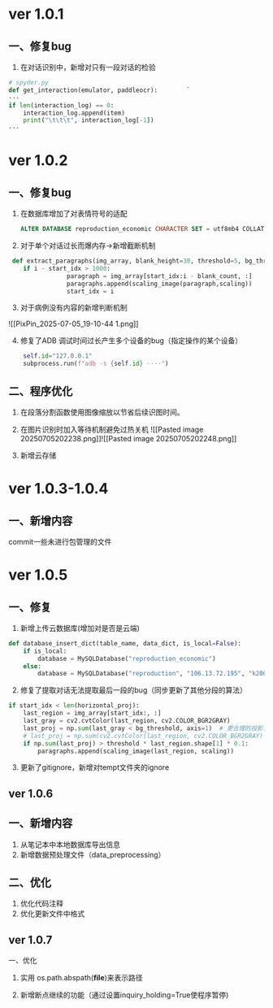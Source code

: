 # ver 1.0.1

## 一、修复bug

1.  在对话识别中，新增对只有一段对话的检验

```python
# spyder.py
def get_interaction(emulator, paddleocr):        `
···
if len(interaction_log) == 0:
	interaction_log.append(item)
	print("\t\t\t", interaction_log[-1])
···
```
# ver 1.0.2
## 一、修复bug

1. 在数据库增加了对表情符号的适配

   ```sql
   ALTER DATABASE reproduction_economic CHARACTER SET = utf8mb4 COLLATE = utf8mb4_unicode_ci;
   ```


2. 对于单个对话过长而爆内存->新增截断机制

```python
 def extract_paragraphs(img_array, blank_height=30, threshold=5, bg_threshold=253, scaling=1):
    if i - start_idx > 1000:
                paragraph = img_array[start_idx:i - blank_count, :]
                paragraphs.append(scaling_image(paragraph,scaling))
                start_idx = i
```
3. 对于病例没有内容的新增判断机制

![[PixPin_2025-07-05_19-10-44 1.png]]

4. 修复了ADB 调试时间过长产生多个设备的bug（指定操作的某个设备）
```python
	self.id="127.0.0.1"
	subprocess.run(f"adb -s {self.id} ····")
```

## 二、程序优化

1. 在段落分割函数使用图像缩放以节省后续识图时间。

2. 在图片识别时加入等待机制避免过热关机
![[Pasted image 20250705202238.png]]![[Pasted image 20250705202248.png]]
3. 新增云存储

# ver 1.0.3-1.0.4
## 一、新增内容
commit一些未进行包管理的文件

# ver 1.0.5
## 一、修复
1. 新增上传云数据库(增加对是否是云端)
```python
def database_insert_dict(table_name, data_dict, is_local=False):  
    if is_local:  
        database = MySQLDatabase("reproduction_economic")  
    else:  
        database = MySQLDatabase("reproduction", "106.13.72.195", "k2003h", "Qwas1234!")
```
2. 修复了提取对话无法提取最后一段的bug（同步更新了其他分段的算法）
```python
if start_idx < len(horizontal_proj):  
    last_region = img_array[start_idx:, :]  
    last_gray = cv2.cvtColor(last_region, cv2.COLOR_BGR2GRAY)  
    last_proj = np.sum(last_gray < bg_threshold, axis=1)  # 更合理的投影计算  
    # last_proj = np.sum(cv2.cvtColor(last_region, cv2.COLOR_BGR2GRAY) > 252, axis=1) # 原计算方式
    if np.sum(last_proj) > threshold * last_region.shape[1] * 0.1: 
        paragraphs.append(scaling_image(last_region, scaling))
```
3. 更新了gitignore，新增对tempt文件夹的ignore


## ver 1.0.6
## 一、新增内容
1. 从笔记本中本地数据库导出信息
2. 新增数据预处理文件（data_preprocessing）
## 二、优化
1. 优化代码注释
2. 优化更新文件中格式


## ver 1.0.7
一、优化

1. 实用 os.path.abspath(__file__)来表示路径

2. 新增断点继续的功能（通过设置inquiry_holding=True使程序暂停)